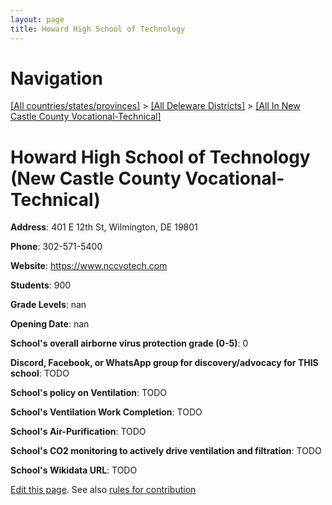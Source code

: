 ```yaml
---
layout: page
title: Howard High School of Technology
---
```

# Navigation

[[All countries/states/provinces]](../../..) > [[All Deleware Districts]](../..) > [[All In New Castle County Vocational-Technical]](..)

# Howard High School of Technology (New Castle County Vocational-Technical)

**Address**: 401 E 12th St, Wilmington, DE 19801

**Phone**: 302-571-5400

**Website**: <https://www.nccvotech.com>

**Students**: 900

**Grade Levels**: nan

**Opening Date**: nan

**School's overall airborne virus protection grade (0-5)**: 0

**Discord, Facebook, or WhatsApp group for discovery/advocacy for THIS school**: TODO

**School's policy on Ventilation**: TODO

**School's Ventilation Work Completion**: TODO

**School's Air-Purification**: TODO

**School's CO2 monitoring to actively drive ventilation and filtration**: TODO

**School's Wikidata URL**: TODO


[Edit this page](https://github.com/ventilate-schools/DE/edit/main/./New_Castle_County_Vocational-Technical/Howard_High_School_of_Technology.md). See also [rules for contribution](../../../contribution-rules/)